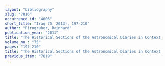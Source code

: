 ```yaml
---
layout: "bibliography"
slug: "7816"
occurrence_id: "4006"
short_title: "Iraq 75 (2013), 197-210"
author: "Pirngruber, Reinhard"
publication_year: "2013"
title: "The Historical Sections of the Astronomical Diaries in Context: Developments in a Late Babylonian Scientific Text Corpus"
volume_no_: "75"
pages: "197-210"
title: "The Historical Sections of the Astronomical Diaries in Context: Developments in a Late Babylonian Scientific Text Corpus"
previous_item: "7819"
---
```

